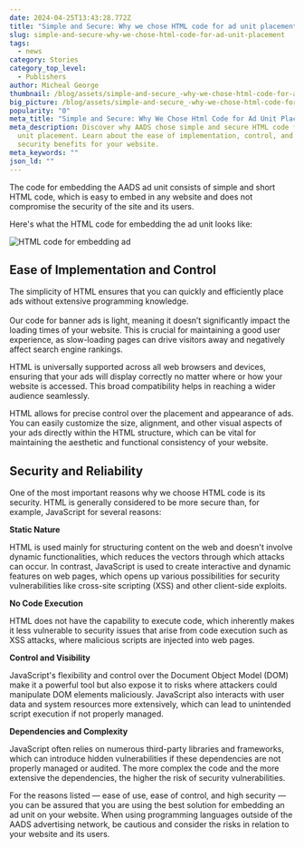 ```yaml
---
date: 2024-04-25T13:43:28.772Z
title: "Simple and Secure: Why we chose HTML code for ad unit placement"
slug: simple-and-secure-why-we-chose-html-code-for-ad-unit-placement
tags:
  - news
category: Stories
category_top_level:
  - Publishers
author: Micheal George
thumbnail: /blog/assets/simple-and-secure_-why-we-chose-html-code-for-ad-unit-placement-blog.png
big_picture: /blog/assets/simple-and-secure_-why-we-chose-html-code-for-ad-unit-placement-short.png
popularity: "0"
meta_title: "Simple and Secure: Why We Chose Html Code for Ad Unit Placement | AADS Blog"
meta_description: Discover why AADS chose simple and secure HTML code for ad
  unit placement. Learn about the ease of implementation, control, and enhanced
  security benefits for your website.
meta_keywords: ""
json_ld: ""
---
```

The code for embedding the AADS ad unit consists of simple and short HTML code, which is easy to embed in any website and does not compromise the security of the site and its users.

Here's what the HTML code for embedding the ad unit looks like:

![HTML code for embedding ad](/blog/assets/html-code-for-embedding-ad.webp)

## Ease of Implementation and Control

The simplicity of HTML ensures that you can quickly and efficiently place ads without extensive programming knowledge.\
\
Our code for banner ads is light, meaning it doesn’t significantly impact the loading times of your website. This is crucial for maintaining a good user experience, as slow-loading pages can drive visitors away and negatively affect search engine rankings.

HTML is universally supported across all web browsers and devices, ensuring that your ads will display correctly no matter where or how your website is accessed. This broad compatibility helps in reaching a wider audience seamlessly.

HTML allows for precise control over the placement and appearance of ads. You can easily customize the size, alignment, and other visual aspects of your ads directly within the HTML structure, which can be vital for maintaining the aesthetic and functional consistency of your website.

## **Security and Reliability**

One of the most important reasons why we choose HTML code is its security. HTML is generally considered to be more secure than, for example, JavaScript for several reasons:

**Static Nature** 

HTML is used mainly for structuring content on the web and doesn't involve dynamic functionalities, which reduces the vectors through which attacks can occur. In contrast, JavaScript is used to create interactive and dynamic features on web pages, which opens up various possibilities for security vulnerabilities like cross-site scripting (XSS) and other client-side exploits.

**No Code Execution**

HTML does not have the capability to execute code, which inherently makes it less vulnerable to security issues that arise from code execution such as XSS attacks, where malicious scripts are injected into web pages.

**Control and Visibility**

JavaScript's flexibility and control over the Document Object Model (DOM) make it a powerful tool but also expose it to risks where attackers could manipulate DOM elements maliciously. JavaScript also interacts with user data and system resources more extensively, which can lead to unintended script execution if not properly managed.

**Dependencies and Complexity**

JavaScript often relies on numerous third-party libraries and frameworks, which can introduce hidden vulnerabilities if these dependencies are not properly managed or audited. The more complex the code and the more extensive the dependencies, the higher the risk of security vulnerabilities.

For the reasons listed — ease of use, ease of control, and high security — you can be assured that you are using the best solution for embedding an ad unit on your website. When using programming languages outside of the AADS advertising network, be cautious and consider the risks in relation to your website and its users.